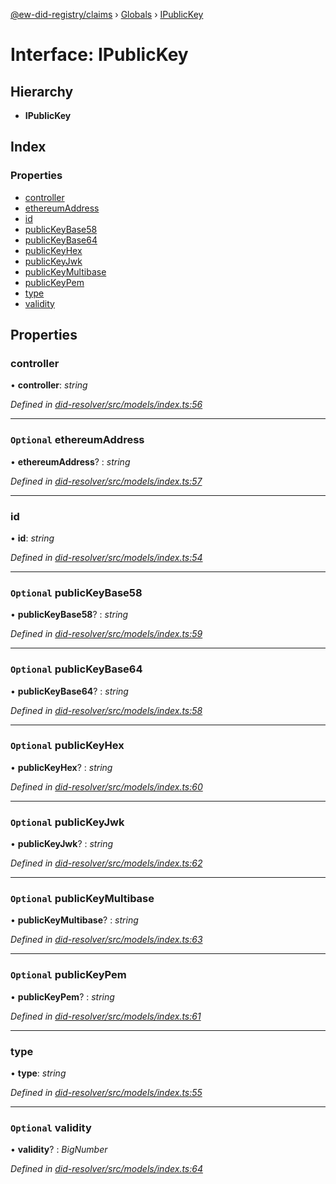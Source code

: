 [@ew-did-registry/claims](../README.md) › [Globals](../globals.md) › [IPublicKey](ipublickey.md)

# Interface: IPublicKey

## Hierarchy

* **IPublicKey**

## Index

### Properties

* [controller](ipublickey.md#controller)
* [ethereumAddress](ipublickey.md#optional-ethereumaddress)
* [id](ipublickey.md#id)
* [publicKeyBase58](ipublickey.md#optional-publickeybase58)
* [publicKeyBase64](ipublickey.md#optional-publickeybase64)
* [publicKeyHex](ipublickey.md#optional-publickeyhex)
* [publicKeyJwk](ipublickey.md#optional-publickeyjwk)
* [publicKeyMultibase](ipublickey.md#optional-publickeymultibase)
* [publicKeyPem](ipublickey.md#optional-publickeypem)
* [type](ipublickey.md#type)
* [validity](ipublickey.md#optional-validity)

## Properties

###  controller

• **controller**: *string*

*Defined in [did-resolver/src/models/index.ts:56](https://github.com/energywebfoundation/ew-did-registry/blob/42b5428/packages/did-resolver/src/models/index.ts#L56)*

___

### `Optional` ethereumAddress

• **ethereumAddress**? : *string*

*Defined in [did-resolver/src/models/index.ts:57](https://github.com/energywebfoundation/ew-did-registry/blob/42b5428/packages/did-resolver/src/models/index.ts#L57)*

___

###  id

• **id**: *string*

*Defined in [did-resolver/src/models/index.ts:54](https://github.com/energywebfoundation/ew-did-registry/blob/42b5428/packages/did-resolver/src/models/index.ts#L54)*

___

### `Optional` publicKeyBase58

• **publicKeyBase58**? : *string*

*Defined in [did-resolver/src/models/index.ts:59](https://github.com/energywebfoundation/ew-did-registry/blob/42b5428/packages/did-resolver/src/models/index.ts#L59)*

___

### `Optional` publicKeyBase64

• **publicKeyBase64**? : *string*

*Defined in [did-resolver/src/models/index.ts:58](https://github.com/energywebfoundation/ew-did-registry/blob/42b5428/packages/did-resolver/src/models/index.ts#L58)*

___

### `Optional` publicKeyHex

• **publicKeyHex**? : *string*

*Defined in [did-resolver/src/models/index.ts:60](https://github.com/energywebfoundation/ew-did-registry/blob/42b5428/packages/did-resolver/src/models/index.ts#L60)*

___

### `Optional` publicKeyJwk

• **publicKeyJwk**? : *string*

*Defined in [did-resolver/src/models/index.ts:62](https://github.com/energywebfoundation/ew-did-registry/blob/42b5428/packages/did-resolver/src/models/index.ts#L62)*

___

### `Optional` publicKeyMultibase

• **publicKeyMultibase**? : *string*

*Defined in [did-resolver/src/models/index.ts:63](https://github.com/energywebfoundation/ew-did-registry/blob/42b5428/packages/did-resolver/src/models/index.ts#L63)*

___

### `Optional` publicKeyPem

• **publicKeyPem**? : *string*

*Defined in [did-resolver/src/models/index.ts:61](https://github.com/energywebfoundation/ew-did-registry/blob/42b5428/packages/did-resolver/src/models/index.ts#L61)*

___

###  type

• **type**: *string*

*Defined in [did-resolver/src/models/index.ts:55](https://github.com/energywebfoundation/ew-did-registry/blob/42b5428/packages/did-resolver/src/models/index.ts#L55)*

___

### `Optional` validity

• **validity**? : *BigNumber*

*Defined in [did-resolver/src/models/index.ts:64](https://github.com/energywebfoundation/ew-did-registry/blob/42b5428/packages/did-resolver/src/models/index.ts#L64)*
